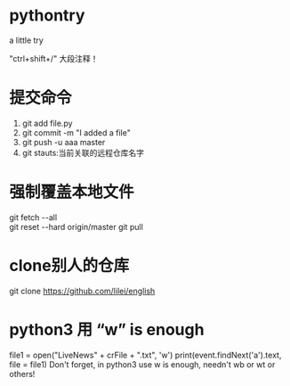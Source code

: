 # pythontry
a little try

 "ctrl+shift+/"  大段注释！
 




<!-- splite -->
# 提交命令
1. git add file.py
2. git commit -m "I added a file"
3. git push -u aaa master
4. git stauts:当前关联的远程仓库名字


# 强制覆盖本地文件
git fetch --all  
git reset --hard origin/master 
git pull


# clone别人的仓库
git clone https://github.com/lilei/english


# python3 用 “w” is enough
file1 = open("LiveNews" + crFile + ".txt", 'w')
print(event.findNext('a').text, file = file1)
Don't forget, in python3 use w is enough, needn't wb or wt or others!

